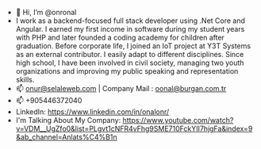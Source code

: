 - 👋 Hi, I’m @onronal
- I work as a backend-focused full stack developer using .Net Core and Angular. I earned my first income in software during my student years with PHP and later founded a coding academy for children after graduation. Before corporate life, I joined an IoT project at Y3T Systems as an external contributor. I easily adapt to different disciplines. Since high school, I have been involved in civil society, managing two youth organizations and improving my public speaking and representation skills.
- 📫 onur@selaleweb.com | Company Mail : oonal@burgan.com.tr
- 📫 +905446372040
- LinkedIn: https://www.linkedin.com/in/onalonr/
- I'm Talking About My Company: https://www.youtube.com/watch?v=VDM__UgZfo0&list=PLgvt1cNFR4vFhg9SME710FckYII7hjgFa&index=9&ab_channel=Anlats%C4%B1n
